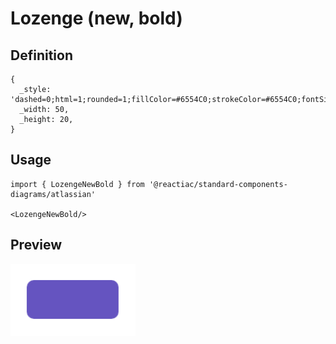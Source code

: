 # Lozenge (new, bold)

## Definition

```
{
  _style: 'dashed=0;html=1;rounded=1;fillColor=#6554C0;strokeColor=#6554C0;fontSize=12;align=center;fontStyle=1;strokeWidth=2;fontColor=#ffffff',
  _width: 50,
  _height: 20,
}
```

## Usage

```
import { LozengeNewBold } from '@reactiac/standard-components-diagrams/atlassian'

<LozengeNewBold/>
```

## Preview

<img src="./lozenge-new-bold.png" width="200"/>
